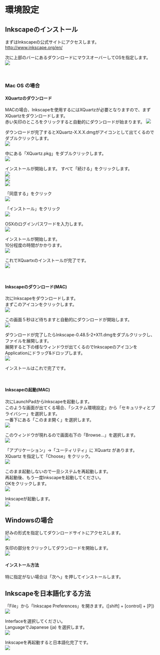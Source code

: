 # 環境設定

## Inkscapeのインストール

まずはInkscapeの公式サイトにアクセスします。
<br>
http://www.inkscape.org/en/

次に上部のバーにあるダウンロードにマウスオーバーしてOSを指定します。
<br>
![](ink1-01.jpg)

<br>

### Mac OS の場合

#### XQuartzのダウンロード

MACの場合、Inkscapeを使用するにはXQuartzが必要となりますので、まずXQuartzをダウンロードします。
<br>
赤い矢印のところをクリックすると自動的にダウンロードが始まります。
![](ink1-02.jpg)

ダウンロードが完了するとXQuartz-X.X.X.dmgがアイコンとして出てくるのでダブルクリックします。
<br>
![](ink1-03.jpg)


中にある「XQuartz.pkg」をダブルクリックします。
<br>
![](ink1-04.jpg)

インストールが開始します。
すべて「続ける」をクリックします。
<br>
![](ink1-05.jpg)
<br>
![](ink1-06.jpg)
<br>
![](ink1-07.jpg)

「同意する」をクリック
<br>
![](ink1-08.jpg)

「インストール」をクリック
<br>
![](ink1-09.jpg)

OSXのログインパスワードを入力します。
<br>
![](ink1-10.jpg)

インストールが開始します。
<br>
10分程度の時間がかかります。
<br>
![](ink1-11.jpg)

これでXQuartxのインストールが完了です。
<br>
![](ink1-12.jpg)

<br>

#### Inkscapeのダウンロード(MAC)

次にInkscapeをダウンロードします。
<br>
まずこのアイコンをクリックします。
<br>
![](ink1-13.jpg)


この画面５秒ほど待ちますと自動的にダウンロードが開始します。
<br>
![](ink1-14.jpg)


ダウンロードが完了したらInkscape-0.48.5-2+X11.dmgをダブルクリックし、ファイルを展開します。
<br>
展開すると下の様なウィンドウが出てくるのでInkscapeのアイコンをApplicationにドラッグ&ドロップします。
<br>
![](ink1-15.jpg)


インストールはこれで完了です。

<br>

#### Inkscapeの起動(MAC)

次にLaunchPadからInkscapeを起動します。
<br>
このような画面が出てくる場合、「システム環境設定」から「セキュリティとプライバシー」を選択します。
<br>
一番下にある「このまま開く」を選択します。
<br>
![](ink1-16.jpg)


このウィンドウが現れるので画面右下の「Browse...」を選択します。<br>
![](ink1-17.jpg)

「アプリケーション」→「ユーティリティ」に XQuartz があります。
<br>
XQuartz を指定して「Choose」をクリック。
<br>
![](ink1-19.jpg)

このまま起動しないので一旦システムを再起動します。
<br>
再起動後、もう一度Inkscapeを起動してください。
<br>
OKをクリックします。
<br>
![](ink1-20.jpg)

Inkscapeが起動します。
<br>
![](ink1-21.jpg)



## Windowsの場合

好みの形式を指定してダウンロードサイトにアクセスします。
<br>
![](ink1-22.jpg)

矢印の部分をクリックしてダウンロードを開始します。
<br>
![](ink1-23.jpg)

#### インストール方法

特に指定がない場合は「次へ」を押してインストールします。




## Inkscapeを日本語化する方法

「File」から「Inkscape Preferences」を開きます。([shift] + [control] + [P])
<br>
![](ink1-24.jpg)

Interfaceを選択してください。
<br>
LanguageでJapanese (ja) を選択します。
<br>
![](ink1-25.jpg)

Inkscapeを再起動すると日本語化完了です。
<br>
![](ink1-26.jpg)

